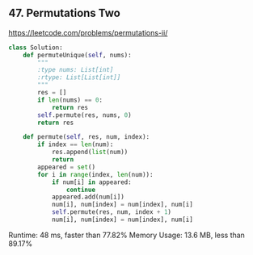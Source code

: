 ## 47. Permutations Two

https://leetcode.com/problems/permutations-ii/


```python
class Solution:
    def permuteUnique(self, nums):
        """
        :type nums: List[int]
        :rtype: List[List[int]]
        """
        res = []
        if len(nums) == 0:
            return res
        self.permute(res, nums, 0)
        return res

    def permute(self, res, num, index):
        if index == len(num):
            res.append(list(num))
            return
        appeared = set()
        for i in range(index, len(num)):
            if num[i] in appeared:
                continue
            appeared.add(num[i])
            num[i], num[index] = num[index], num[i]
            self.permute(res, num, index + 1)
            num[i], num[index] = num[index], num[i]
```

Runtime: 48 ms, faster than 77.82%
Memory Usage: 13.6 MB, less than 89.17%
